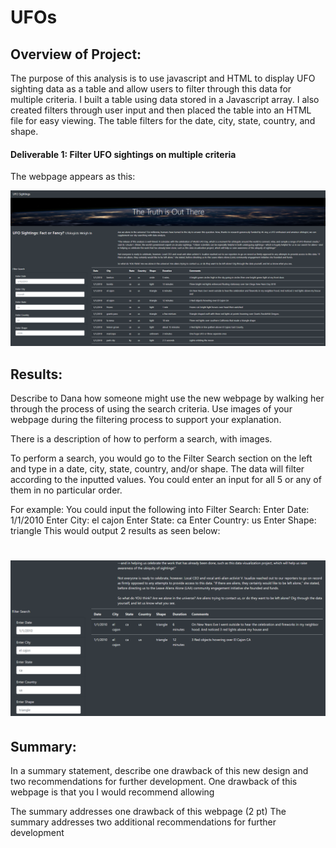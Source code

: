 # UFOs


## Overview of Project:

The purpose of this analysis is to use javascript and HTML to display UFO sighting data as a table and allow users to filter through this data for multiple criteria. I built a table using data stored in a Javascript array. I also created filters through user input and then placed the table into an HTML file for easy viewing. The table filters for the date, city, state, country, and shape. 

#### Deliverable 1: Filter UFO sightings on multiple criteria

The webpage appears as this:

![img1](https://github.com/Soniaprogram/UFOs/blob/main/static/images/webpage.PNG)

## Results:
Describe to Dana how someone might use the new webpage by walking her through the process of using the search criteria. Use images of your webpage during the filtering process to support your explanation.

There is a description of how to perform a search, with images.

To perform a search, you would go to the Filter Search section on the left and type in a date, city, state, country, and/or shape. The data will filter according to the inputted values. You could enter an input for all 5 or any of them in no particular order. 

For example: You could input the following into Filter Search:  Enter Date: 1/1/2010
                                                                Enter City: el cajon
                                                                Enter State: ca
                                                                Enter Country: us
                                                                Enter Shape: triangle
This would output 2 results as seen below:
# ![img2](https://github.com/Soniaprogram/UFOs/blob/main/static/images/filter.PNG)

## Summary:
In a summary statement, describe one drawback of this new design and two recommendations for further development.
One drawback of this webpage is that you 
I would recommend allowing 

The summary addresses one drawback of this webpage (2 pt)
The summary addresses two additional recommendations for further development 
